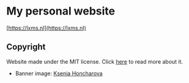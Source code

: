 # My personal website

[https://lxms.nl](https://lxms.nl)

## Copyright

Website made under the MIT license. Click [here](./LICENSE) to read more about it.

- Banner image: [Ksenia Honcharova](https://unsplash.com/photos/8xNW-kczAWk?utm_source=unsplash&utm_medium=referral&utm_content=creditShareLink)
